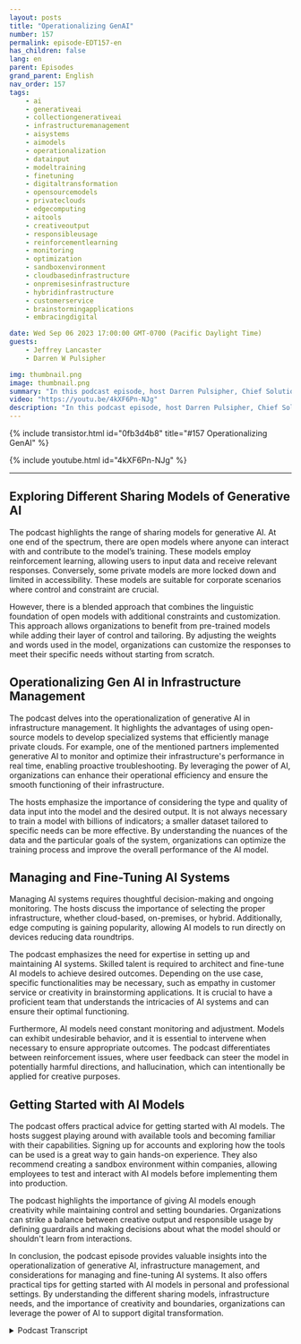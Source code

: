 ```yaml
---
layout: posts
title: "Operationalizing GenAI"
number: 157
permalink: episode-EDT157-en
has_children: false
lang: en
parent: Episodes
grand_parent: English
nav_order: 157
tags:
    - ai
    - generativeai
    - collectiongenerativeai
    - infrastructuremanagement
    - aisystems
    - aimodels
    - operationalization
    - datainput
    - modeltraining
    - finetuning
    - digitaltransformation
    - opensourcemodels
    - privateclouds
    - edgecomputing
    - aitools
    - creativeoutput
    - responsibleusage
    - reinforcementlearning
    - monitoring
    - optimization
    - sandboxenvironment
    - cloudbasedinfrastructure
    - onpremisesinfrastructure
    - hybridinfrastructure
    - customerservice
    - brainstormingapplications
    - embracingdigital

date: Wed Sep 06 2023 17:00:00 GMT-0700 (Pacific Daylight Time)
guests:
    - Jeffrey Lancaster
    - Darren W Pulsipher

img: thumbnail.png
image: thumbnail.png
summary: "In this podcast episode, host Darren Pulsipher, Chief Solution Architect of Public Sector at Intel, discusses the operationalization of generative AI with returning guest Dr. Jeffrey Lancaster. They explore the different sharing models of generative AI, including public, private, and community models. The podcast covers topics such as open-source models, infrastructure management, and considerations for deploying and maintaining AI systems. It also delves into the importance of creativity, personalization, and getting started with AI models."
video: "https://youtu.be/4kXF6Pn-NJg"
description: "In this podcast episode, host Darren Pulsipher, Chief Solution Architect of Public Sector at Intel, discusses the operationalization of generative AI with returning guest Dr. Jeffrey Lancaster. They explore the different sharing models of generative AI, including public, private, and community models. The podcast covers topics such as open-source models, infrastructure management, and considerations for deploying and maintaining AI systems. It also delves into the importance of creativity, personalization, and getting started with AI models."
---
```


<div>
{% include transistor.html id="0fb3d4b8" title="#157 Operationalizing GenAI" %}

{% include youtube.html id="4kXF6Pn-NJg" %}
</div>

---

## Exploring Different Sharing Models of Generative AI

The podcast highlights the range of sharing models for generative AI. At one end of the spectrum, there are open models where anyone can interact with and contribute to the model’s training. These models employ reinforcement learning, allowing users to input data and receive relevant responses. Conversely, some private models are more locked down and limited in accessibility. These models are suitable for corporate scenarios where control and constraint are crucial.

However, there is a blended approach that combines the linguistic foundation of open models with additional constraints and customization. This approach allows organizations to benefit from pre-trained models while adding their layer of control and tailoring. By adjusting the weights and words used in the model, organizations can customize the responses to meet their specific needs without starting from scratch.

## Operationalizing Gen AI in Infrastructure Management

The podcast delves into the operationalization of generative AI in infrastructure management. It highlights the advantages of using open-source models to develop specialized systems that efficiently manage private clouds. For example, one of the mentioned partners implemented generative AI to monitor and optimize their infrastructure's performance in real time, enabling proactive troubleshooting. By leveraging the power of AI, organizations can enhance their operational efficiency and ensure the smooth functioning of their infrastructure.

The hosts emphasize the importance of considering the type and quality of data input into the model and the desired output. It is not always necessary to train a model with billions of indicators; a smaller dataset tailored to specific needs can be more effective. By understanding the nuances of the data and the particular goals of the system, organizations can optimize the training process and improve the overall performance of the AI model.

## Managing and Fine-Tuning AI Systems

Managing AI systems requires thoughtful decision-making and ongoing monitoring. The hosts discuss the importance of selecting the proper infrastructure, whether cloud-based, on-premises, or hybrid. Additionally, edge computing is gaining popularity, allowing AI models to run directly on devices reducing data roundtrips.

The podcast emphasizes the need for expertise in setting up and maintaining AI systems. Skilled talent is required to architect and fine-tune AI models to achieve desired outcomes. Depending on the use case, specific functionalities may be necessary, such as empathy in customer service or creativity in brainstorming applications. It is crucial to have a proficient team that understands the intricacies of AI systems and can ensure their optimal functioning.

Furthermore, AI models need constant monitoring and adjustment. Models can exhibit undesirable behavior, and it is essential to intervene when necessary to ensure appropriate outcomes. The podcast differentiates between reinforcement issues, where user feedback can steer the model in potentially harmful directions, and hallucination, which can intentionally be applied for creative purposes.

## Getting Started with AI Models

The podcast offers practical advice for getting started with AI models. The hosts suggest playing around with available tools and becoming familiar with their capabilities. Signing up for accounts and exploring how the tools can be used is a great way to gain hands-on experience. They also recommend creating a sandbox environment within companies, allowing employees to test and interact with AI models before implementing them into production.

The podcast highlights the importance of giving AI models enough creativity while maintaining control and setting boundaries. Organizations can strike a balance between creative output and responsible usage by defining guardrails and making decisions about what the model should or shouldn't learn from interactions.

In conclusion, the podcast episode provides valuable insights into the operationalization of generative AI, infrastructure management, and considerations for managing and fine-tuning AI systems. It also offers practical tips for getting started with AI models in personal and professional settings. By understanding the different sharing models, infrastructure needs, and the importance of creativity and boundaries, organizations can leverage the power of AI to support digital transformation.



<details>
<summary> Podcast Transcript </summary>

<p></p>

</details>
